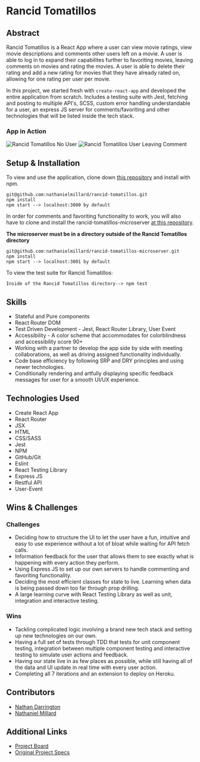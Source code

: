 # Rancid Tomatillos

## Abstract
Rancid Tomatillos is a React App where a user can view movie ratings, view movie descriptions and comments other users left on a movie. A user is able to log in to expand their capabilites further to favoriting movies, leaving comments on movies and rating the movies. A user is able to delete their rating and add a new rating for movies that they have already rated on, allowing for one rating per user per movie.

In this project, we started fresh with `create-react-app` and developed the entire application from scratch. Includes a testing suite with Jest, fetching and posting to multiple API's, SCSS, custom error handling understandable for a user, an express JS server for comments/favoriting and other technologies that will be listed inside the tech stack.

### App in Action
![Rancid Tomatillos No User](./src/images/Rancid-tomatillos-no-user.gif)
![Rancid Tomatillos User Leaving Comment](./src/images/Rancid-tomatillos-user-rating.gif)

## Setup & Installation
To view and use the application, clone down [this repository](https://github.com/nathanielmillard/rancid-tomatillos) and install with npm.
```
git@github.com:nathanielmillard/rancid-tomatillos.git
npm install
npm start --> localhost:3000 by default
```

In order for comments and favoriting functionality to work, you will also have to clone and install the rancid-tomatillos-microserver [at this repository](https://github.com/nathanielmillard/rancid-tomatillos-microserver).

**The microserver must be in a directory outside of the Rancid Tomatillos directory**

```
git@github.com:nathanielmillard/rancid-tomatillos-microserver.git
npm install
npm start --> localhost:3001 by default
```
To view the test suite for Rancid Tomatillos:
```
Inside of the Rancid Tomatillos directory--> npm test
```

## Skills
- Stateful and Pure components
- React Router DOM
- Test Driven Development - Jest, React Router Library, User Event
- Accessibility - A color scheme that accommodates for colorblindness and accessibility score 90+
- Working with a partner to develop the app side by side with meeting collaborations, as well as driving assigned functionality individually.
- Code base efficiency by following SRP and DRY principles and using newer technologies.
- Conditionally rendering and artfully displaying specific feedback messages for user for a smooth UI/UX experience.

## Technologies Used
- Create React App
- React Router
- JSX
- HTML
- CSS/SASS
- Jest
- NPM
- GitHub/Git
- Eslint
- React Testing Library
- Express JS
- Restful API
- User-Event

## Wins & Challenges

### Challenges
- Deciding how to structure the UI to let the user have a fun, intuitive and easy to use experience without a lot of bloat while waiting for API fetch calls.
- Information feedback for the user that allows them to see exactly what is happening with every action they perform.
- Using Express JS to set up our own servers to handle commenting and favoriting functionality.
- Deciding the most efficient classes for state to live. Learning when data is being passed down too far through prop drilling.
- A large learning curve with React Testing Library as well as unit, integration and interactive testing.

### Wins
- Tackling complicated logic involving a brand new tech stack and setting up new technologies on our own.
- Having a full set of tests through TDD that tests for unit component testing, integration between multiple component testing and interactive testing to simulate user actions and feedback.
- Having our state live in as few places as possible, while still having all of the data and UI update in real time with every user action.
- Completing all 7 iterations and an extension to deploy on Heroku.

## Contributors
- [Nathan Darrington](https://github.com/npdarrington)
- [Nathaniel Millard](https://github.com/nathanielmillard)

## Additional Links
- [Project Board](https://github.com/nathanielmillard/rancid-tomatillos/projects/1)
- [Original Project Specs](https://frontend.turing.io/projects/module-3/rancid-tomatillos-v2.html)
